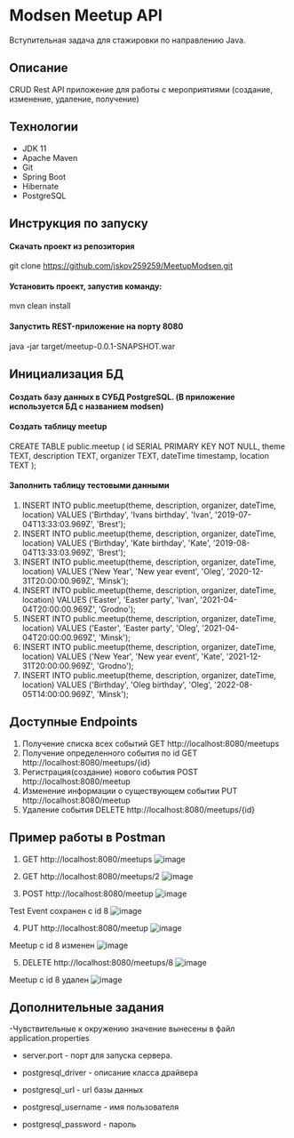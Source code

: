 # Modsen Meetup API
Вступительная задача для стажировки по направлению Java.

## Описание
CRUD Rest API приложение для работы с мероприятиями (создание, изменение, удаление, получение)

## Технологии
* JDK 11
* Apache Maven
* Git
* Spring Boot
* Hibernate
* PostgreSQL

## Инструкция по запуску
#### Скачать проект из репозитория
git clone https://github.com/jskov259259/MeetupModsen.git
#### Установить проект, запустив команду:
mvn clean install
#### Запустить REST-приложение на порту 8080
java -jar target/meetup-0.0.1-SNAPSHOT.war

## Инициализация БД
#### Создать базу данных в СУБД PostgreSQL. (В приложение используется БД с названием modsen) 
#### Создать таблицу meetup
CREATE TABLE public.meetup
(
    id SERIAL PRIMARY KEY NOT NULL,
    theme TEXT,
    description TEXT,
	organizer TEXT,
    dateTime timestamp,
	location TEXT
);
#### Заполнить таблицу тестовыми данными
1. INSERT INTO public.meetup(theme, description, organizer, dateTime, location) VALUES ('Birthday', 'Ivans birthday', 'Ivan', '2019-07-04T13:33:03.969Z', 'Brest');
2. INSERT INTO public.meetup(theme, description, organizer, dateTime, location) VALUES ('Birthday', 'Kate birthday', 'Kate', '2019-08-04T13:33:03.969Z', 'Brest');
3. INSERT INTO public.meetup(theme, description, organizer, dateTime, location) VALUES ('New Year', 'New year event', 'Oleg', '2020-12-31T20:00:00.969Z', 'Minsk');
4. INSERT INTO public.meetup(theme, description, organizer, dateTime, location) VALUES ('Easter', 'Easter party', 'Ivan', '2021-04-04T20:00:00.969Z', 'Grodno');
5. INSERT INTO public.meetup(theme, description, organizer, dateTime, location) VALUES ('Easter', 'Easter party', 'Oleg', '2021-04-04T20:00:00.969Z', 'Minsk');
6. INSERT INTO public.meetup(theme, description, organizer, dateTime, location) VALUES ('New Year', 'New year event', 'Kate', '2021-12-31T20:00:00.969Z', 'Grodno');
7. INSERT INTO public.meetup(theme, description, organizer, dateTime, location) VALUES ('Birthday', 'Oleg birthday', 'Oleg', '2022-08-05T14:00:00.969Z', 'Minsk');

## Доступные Endpoints
1. Получение списка всех событий GET http://localhost:8080/meetups
2. Получение определенного события по id GET http://localhost:8080/meetups/{id}
3. Регистрация(создание) нового события POST http://localhost:8080/meetup
4. Изменение информации о существующем событии PUT http://localhost:8080/meetup
5. Удаление события DELETE http://localhost:8080/meetups/{id}

## Пример работы в Postman
1. GET http://localhost:8080/meetups
![image](https://user-images.githubusercontent.com/79707407/198869275-500113c4-7964-4453-8417-afbad7f7177e.png)

2. GET http://localhost:8080/meetups/2
![image](https://user-images.githubusercontent.com/79707407/198869350-e6d7bf92-9e9c-4e6b-aa6e-1abf0543bcfc.png)

3. POST http://localhost:8080/meetup
![image](https://user-images.githubusercontent.com/79707407/198870680-b604f489-b5da-41e6-9ce2-8435e45c5c2c.png)

Test Event сохранен с id 8
![image](https://user-images.githubusercontent.com/79707407/198870632-0390be66-261a-42c7-aefb-62024fc12ec8.png)

4. PUT http://localhost:8080/meetup
![image](https://user-images.githubusercontent.com/79707407/198870771-8ff735f7-666e-4ffc-8cb9-6dc2518b7fc1.png)

Meetup с id 8 изменен
![image](https://user-images.githubusercontent.com/79707407/198870800-7a67c73d-2cf0-4e8c-bc01-7a9d6a036e5a.png)

5. DELETE http://localhost:8080/meetups/8
![image](https://user-images.githubusercontent.com/79707407/198870832-0d043649-a6fe-4391-83a9-4754a9823382.png)

Meetup с id 8 удален
![image](https://user-images.githubusercontent.com/79707407/198870862-cd193f84-92d8-49b1-a995-4e0fa7c9a954.png)


## Дополнительные задания
-Чувствительные к окружению значение вынесены в файл application.properties
* server.port - порт для запуска сервера.

* postgresql_driver - описание класса драйвера
* postgresql_url - url базы данных
* postgresql_username - имя пользователя
* postgresql_password - пароль
